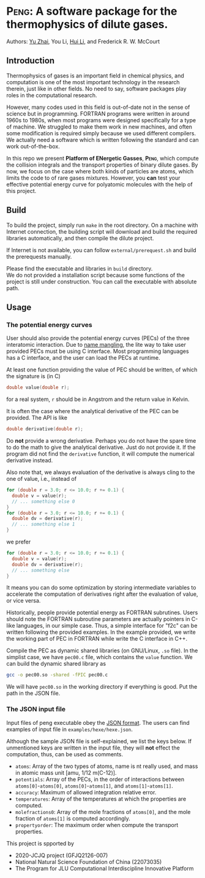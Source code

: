 # <span style="font-variant: small-caps;">Peng</span>: A software package for the thermophysics of dilute gases.

Authors: [Yu Zhai](https://www/zhaiyusci.net/), You Li, [Hui Li](https://huiligroup.org/), and Frederick R. W. McCourt

## Introduction

Thermophysics of gases is an important field in chemical physics, 
and computation is one of the most important technology in the research therein,
just like in other fields.
No need to say, software packages play roles in the computational research.

However, many codes used in this field is out-of-date not in the sense of science but in programming.
FORTRAN programs were written in around 1960s to 1980s, when most programs were designed specifically for a type of machine.
We struggled to make them work in new machines, and often some modification is required simply because we used different compilers.
We actually need a software which is written following the standard and can work out-of-the-box.

In this repo we present **Platform of ENergetic Gasses**, <span style="font-variant: small-caps; font-weight: bold;">Peng</span>, 
which compute the collision integrals and the transport properties of binary dilute gases.
By now, we focus on the case where both kinds of particles are atoms, 
which limits the code to of rare gases mixtures.
However, you **can** test your effective potential energy curve for polyatomic molecules with the help of this project.

## Build

To build the project, simply run `make` in the root directory.
On a machine with Internet connection, 
the building script will download and build the required libraries automatically, 
and then compile the dilute project.

If Internet is not available, you can follow `external/prerequest.sh` and build the prerequests manually.

Please find the executable and libraries in `build` directory.  
We do not provided a installation script because some functions of the project is still under construction.
You can call the executable with absolute path.

## Usage

### The potential energy curves

User should also provide the potential energy curves (PECs) of the three interatomic interaction.
Due to [name mangling](https://en.wikipedia.org/wiki/Name_mangling), 
the lite way to take user provided PECs must be using C interface.
Most programming languages has a C interface, 
and the user can load the PECs at runtime.

At least one function providing the value of PEC should be written, of which the signature is (in C)
```c
double value(double r);
```
for a real system, `r` should be in Angstrom and the return value in Kelvin.

It is often the case where the analytical derivative of the PEC can be provided.
The API is like
```c
double derivative(double r);
```
Do **not** provide a wrong derivative.
Perhaps you do not have the spare time to do the math to give the analytical derivative. 
Just do not provide it.
If the program did not find the `derivative` function, it will compute the numerical derivative instead.

Also note that, 
we always evaluation of the derivative is always cling to the one of value, 
i.e., instead of
```cpp
for (double r = 3.0; r <= 10.0; r += 0.1) {
  double v = value(r);
  // ... something else 0
}
for (double r = 3.0; r <= 10.0; r += 0.1) {
  double dv = derivative(r);
  // ... something else 1
}
```
we prefer
```cpp
for (double r = 3.0; r <= 10.0; r += 0.1) {
  double v = value(r);
  double dv = derivative(r);
  // ... something else
}
```
It means you can do some optimization by storing intermediate variables
to accelerate the computation of derivatives right after the evaluation of value, 
or vice versa.

Historically, people provide potential energy as FORTRAN subrutines.
Users should note the FORTRAN subroutine parameters are actually pointers in C-like languages,
in our simple case.
Thus, a simple interface for "f2c" can be written following the provided examples.
In the example provided, 
we write the working part of PEC in FORTRAN while write the C interface in C++.

Compile the PEC as dynamic shared libraries (on GNU/Linux, `.so` file).
In the simplist case, we have `pec00.c` file, which contains the `value` function.
We can build the dynamic shared library as
```sh
gcc -o pec00.so -shared -fPIC pec00.c
```
We will have `pec00.so` in the working directory if everything is good.
Put the path in the JSON file.

### The JSON input file

Input files of peng executable obey the [JSON format](https://en.wikipedia.org/wiki/JSON).
The users can find examples of input file in `examples/hexe/hexe.json`.

Although the sample JSON file is self-explained, we list the keys below.
If unmentioned keys are written in the input file, 
they will **not** effect the computation, thus, can be used as comments.
- `atoms`: Array of the two types of atoms, name is nt really used, and mass in atomic mass unit [amu, 1/12 m(C-12)].
- `potentials`: Array of the PECs, in the order of interactions between `atoms[0]`-`atoms[0]`, `atoms[0]`-`atoms[1]`, and `atoms[1]`-`atoms[1]`. 
- `accuracy`: Maximum of allowed integration relative error.
- `temperatures`: Array of the temperatures at which the properties are computed.
- `molefractions0`: Array of the mole fractions of `atoms[0]`, and the mole fraction of `atoms[1]` is computed accordingly.
- `propertyorder`: The maximum order when compute the transport properties.


This project is spported by
- 2020-JCJQ project (GFJQ2126-007)
- National Natural Science Foundation of China (22073035)
- The Program for JLU Computational Interdiscipline Innovative Platform
